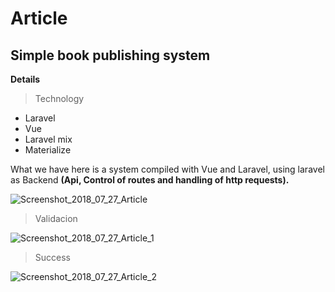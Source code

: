 # Article

## Simple book publishing system ##

 **Details**
> Technology
* Laravel
* Vue
* Laravel mix
* Materialize

What we have here is a system compiled with Vue and Laravel, using laravel as Backend **(Api, Control of routes and handling of http requests).**

<img src="https://preview.ibb.co/g8Rjb8/Screenshot_2018_07_27_Article.png" alt="Screenshot_2018_07_27_Article" border="0">

> Validacion

<img src="https://preview.ibb.co/gUQSw8/Screenshot_2018_07_27_Article_1.png" alt="Screenshot_2018_07_27_Article_1" border="0">

> Success

<img src="https://preview.ibb.co/gm6vio/Screenshot_2018_07_27_Article_2.png" alt="Screenshot_2018_07_27_Article_2" border="0">
